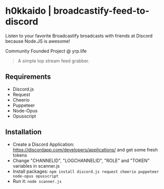 # h0kkaido | broadcastify-feed-to-discord

Listen to your favorite Broadcastify broadcasts with friends at Discord because Node.JS is awesome!

Community Founded Project @ yrp.life

> A simple top stream feed grabber.

## Requirements

* Discord.js
* Request
* Cheerio
* Puppeteer
* Node-Opus
* Opusscript

## Installation

* Create a Discord Application: https://discordapp.com/developers/applications/ and get some fresh tokens
* Change "CHANNELID", "LOGCHANNELID", "ROLE" and "TOKEN" variables in scanner.js
* Install packages: ```npm install discord.js request cheerio puppeteer node-opus opusscript```
* Run it: ```node scanner.js```
